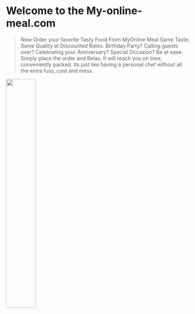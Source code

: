 # Welcome to the My-online-meal.com

> Now Order your favorite Tasty Food From MyOnline Meal Same Taste, Same Quality at Discounted Rates. Birthday Party? Calling guests over? Celebrating your Anniversary? Special Occasion? Be at ease. Simply place the order and Relax. It will reach you on time, conveniently packed. Its just like having a personal chef without all the extra fuss, cost and mess.  

<img src="image10.jpg" width="40%">
